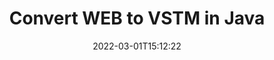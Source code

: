 ---
############################# Static ############################
layout: "auto-gen-conversion"
date: 2022-03-01T15:12:22
draft: false
otherformats: 
breadcrumb: WEB to VSTM in Java

############################# Head ############################
head_title: "WEB to VSTM Converter in Java"
head_description: "Convert WEB to VSTM in Java using a few lines of code. Use the GroupDocs Document Conversion API to convert over 160 file formats."

############################# Header ############################
title: "Convert WEB to VSTM in Java"
description: "WEB to VSTM conversion with a few lines of Java code"
bg_image: "https://cms.admin.containerize.com/templates/aspose/App_Themes/V3/images/bg/header1.png"
bg_overlay: false
button:
    enable: true

############################# SubMenu ############################
submenu:
    enable: true

    left:
        img_alt: "GroupDocs.Conversion for Java"
        image: "https://cms.admin.containerize.com/templates/groupdocs/images/product-logos/90x90-noborder/groupdocs-conversion-java.png"
        product: "GroupDocs.Conversion"
        platform: "Java"



############################# About ############################
about:
    enable: true
    title: "About GroupDocs.Conversion for Java API"
    content: |
        [GroupDocs.Conversion for Java](https://products.groupdocs.com/conversion/java/) can be used to convert Microsoft Word, Excel, PowerPoint, PDF, Visio and other formats. GroupDocs.Conversion is a standalone API that is suitable for back-end and internal systems where high performance is required. It does not depend on any software such as Microsoft or Open Office.
    

overview:
    enable: true
    content: |
        Convert your WEB files to VSTM in Java easily. You can use just a couple of Java code lines in any platform of your choice like - Windows, Linux, macOS.
        You can try WEB to VSTM conversion for free and evaluate conversion results quality.  Along with simple file conversion scenarios you can try more advanced options for loading source WEB file and for saving output VSTM result. 
        
        For example, for the source WEB file you may use the following load options:

        * auto-detect file format;
        * specify password for protected files (if file format supports it);
        * replace missing fonts to preserve document appearance.
        
        There are also advanced convert options for the VSTM file:

        * convert specific document page or page range;
        * add a watermark to the converted VSTM file and many more.

        Once conversion is completed you can save your VSTM file to the local file path or any third-party storage like FTP, Amazon S3, Google Drive, Dropbox etc. Please note - to convert WEB to VSTM there is no need for any additional software installed - like MS Office, Open Office, Adobe Acrobat Reader etc.


############################# Steps ############################
steps:
    enable: true
    title_left: "Steps to convert WEB to VSTM in Java"
    content_left: |
        [GroupDocs.Conversion for Java](https://products.groupdocs.com/conversion/java/) makes it easy for developers to convert a WEB file to VSTM with a few lines of code.
        
        * Create an instance of the Converter class and provide the file WEB with the full path
        * Create and set ConvertOptions for VSTM type.
        * Call the Converter.Convert method and pass the full path and format (VSTM) as a parameter

    title_right: "System Requirements"
    content_right: |
        Basic conversion with GroupDocs.Conversion for Java can be done in just a few simple steps. Our APIs are supported on all major platforms and operating systems. Before executing the code below, make sure you have the following prerequisites installed on your system.

        * Operating systems: Microsoft Windows, Linux, MacOS
        * Development environments: NetBeans, Intellij IDEA, Eclipse, etc.
        * Java runtime: J2SE 6.0 and above
        * Get the latest GroupDocs.Conversion for Java from [Maven](https://repository.groupdocs.com/webapp/#/artifacts/browse/tree/General/repo/com/groupdocs/groupdocs-conversion)
         
    code: |
        ```java    
        // Load source file WEB for conversion
        Converter converter = new Converter("input.web");
        // Prepare conversion options for target format VSTM
        ConvertOptions convertOptions = new FileType().fromExtension("vstm").getConvertOptions();
        // Convert to VSTM format
        converter.convert("output.vstm", convertOptions);
        ```

demos:
    enable: true
    title: "WEB to VSTM Live Demo"
    content: |
       Convert WEB to VSTM now by visiting the [GroupDocs.Conversion App](https://products.groupdocs.app/conversion/family) website. Online demo has the following advantages
          

more_formats:
    enable: true
    title: "Other supported WEB conversions in Java"
    content: "You can also convert WEB to many other file formats. Please see the list below."
       
       
back_to_top:
    enable: true
---